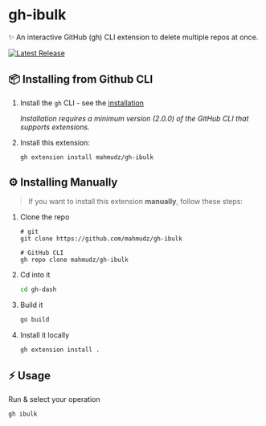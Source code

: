 # gh-ibulk

✨ An interactive GitHub (gh) CLI extension to delete multiple repos at once.

<a href="https://github.com/mahmudz/gh-ibulk/releases"><img src="https://img.shields.io/github/release/mahmudz/gh-ibulk.svg" alt="Latest Release"></a>

## 📦 Installing from Github CLI

1. Install the `gh` CLI - see the [installation](https://github.com/cli/cli#installation)

   _Installation requires a minimum version (2.0.0) of the GitHub CLI that supports extensions._

2. Install this extension:

   ```sh
   gh extension install mahmudz/gh-ibulk
   ```

## ⚙️ Installing Manually

> If you want to install this extension **manually**, follow these steps:

1. Clone the repo

   ```shell
   # git
   git clone https://github.com/mahmudz/gh-ibulk
   ```

   ```shell
   # GitHub CLI
   gh repo clone mahmudz/gh-ibulk
   ```

2. Cd into it

   ```bash
   cd gh-dash
   ```

3. Build it

   ```bash
   go build
   ```

4. Install it locally
   ```bash
   gh extension install .
   ```

## ⚡️ Usage

Run & select your operation

```sh
gh ibulk
```
